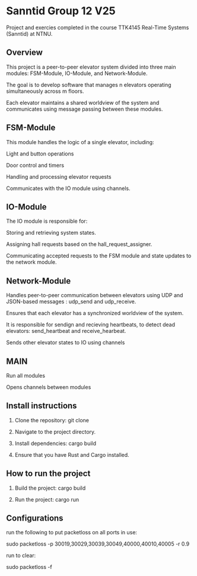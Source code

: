 # Sanntid Group 12 V25

Project and exercies completed in the course TTK4145 Real-Time Systems (Sanntid) at NTNU.


## Overview

This project is a peer-to-peer elevator system divided into three main modules: FSM-Module, IO-Module, and Network-Module.

The goal is to develop software that manages n elevators operating simultaneously across m floors.

Each elevator maintains a shared worldview of the system and communicates using message passing between these modules.


## FSM-Module

This module handles the logic of a single elevator, including:

Light and button operations

Door control and timers

Handling and processing elevator requests

Communicates with the IO module using channels.


## IO-Module

The IO module is responsible for:

Storing and retrieving system states.

Assigning hall requests based on the hall_request_assigner.

Communicating accepted requests to the FSM module and state updates to the network module.



## Network-Module

Handles peer-to-peer communication between elevators using UDP and JSON-based messages : udp_send and udp_receive. 

Ensures that each elevator has a synchronized worldview of the system.

It is responsible for sendign and recieving heartbeats, to detect dead elevators: send_heartbeat and receive_hearbeat.

Sends other elevator states to IO using channels

## MAIN

Run all modules

Opens channels between modules


## Install instructions 

1. Clone the repository:
    git clone <repository-url>

2. Navigate to the project directory.

3. Install dependencies:
    cargo build

4. Ensure that you have Rust and Cargo installed.


## How to run the project
1. Build the project:
    cargo build

2. Run the project:
    cargo run 

## Configurations



run the following to put packetloss on all ports in use:

sudo packetloss -p 30019,30029,30039,30049,40000,40010,40005 -r 0.9

run to clear:

sudo packetloss -f
